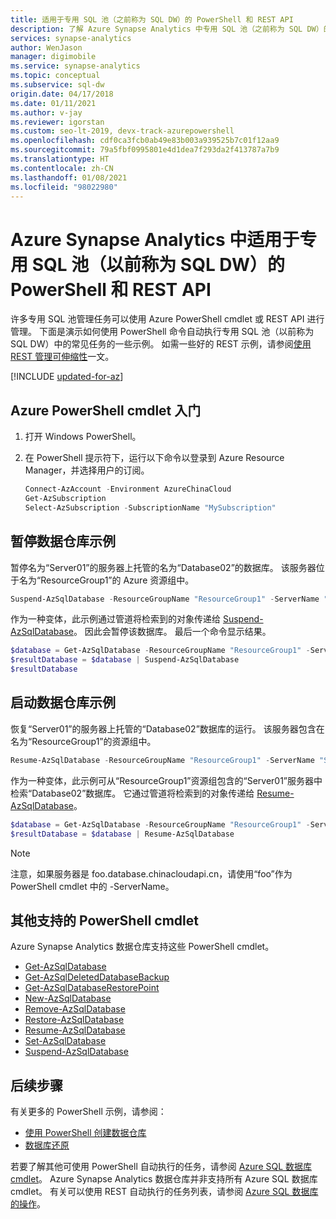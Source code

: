 ```yaml
---
title: 适用于专用 SQL 池（之前称为 SQL DW）的 PowerShell 和 REST API
description: 了解 Azure Synapse Analytics 中专用 SQL 池（之前称为 SQL DW）的最常用 PowerShell cmdlet，包括如何暂停和恢复数据库。
services: synapse-analytics
author: WenJason
manager: digimobile
ms.service: synapse-analytics
ms.topic: conceptual
ms.subservice: sql-dw
origin.date: 04/17/2018
ms.date: 01/11/2021
ms.author: v-jay
ms.reviewer: igorstan
ms.custom: seo-lt-2019, devx-track-azurepowershell
ms.openlocfilehash: cdf0ca3fcb0ab49e83b003a939525b7c01f12aa9
ms.sourcegitcommit: 79a5fbf0995801e4d1dea7f293da2f413787a7b9
ms.translationtype: HT
ms.contentlocale: zh-CN
ms.lasthandoff: 01/08/2021
ms.locfileid: "98022980"
---
```

# <a name="powershell--rest-apis-for-for-dedicated-sql-pool-formerly-sql-dw-in-azure-synapse-analytics"></a>Azure Synapse Analytics 中适用于专用 SQL 池（以前称为 SQL DW）的 PowerShell 和 REST API 

许多专用 SQL 池管理任务可以使用 Azure PowerShell cmdlet 或 REST API 进行管理。  下面是演示如何使用 PowerShell 命令自动执行专用 SQL 池（以前称为 SQL DW）中的常见任务的一些示例。  如需一些好的 REST 示例，请参阅[使用 REST 管理可伸缩性](sql-data-warehouse-manage-compute-rest-api.md)一文。

[!INCLUDE [updated-for-az](../../../includes/updated-for-az.md)]

## <a name="get-started-with-azure-powershell-cmdlets"></a>Azure PowerShell cmdlet 入门

1. 打开 Windows PowerShell。
2. 在 PowerShell 提示符下，运行以下命令以登录到 Azure Resource Manager，并选择用户的订阅。

    ```powershell
    Connect-AzAccount -Environment AzureChinaCloud
    Get-AzSubscription
    Select-AzSubscription -SubscriptionName "MySubscription"
    ```

## <a name="pause-data-warehouse-example"></a>暂停数据仓库示例

暂停名为“Server01”的服务器上托管的名为“Database02”的数据库。  该服务器位于名为“ResourceGroup1”的 Azure 资源组中。

```Powershell
Suspend-AzSqlDatabase -ResourceGroupName "ResourceGroup1" -ServerName "Server01" -DatabaseName "Database02"
```

作为一种变体，此示例通过管道将检索到的对象传递给 [Suspend-AzSqlDatabase](https://docs.microsoft.com/powershell/module/az.sql/suspend-azsqldatabase?toc=/synapse-analytics/sql-data-warehouse/toc.json&bc=/synapse-analytics/sql-data-warehouse/breadcrumb/toc.json)。  因此会暂停该数据库。 最后一个命令显示结果。

```Powershell
$database = Get-AzSqlDatabase -ResourceGroupName "ResourceGroup1" -ServerName "Server01" -DatabaseName "Database02"
$resultDatabase = $database | Suspend-AzSqlDatabase
$resultDatabase
```

## <a name="start-data-warehouse-example"></a>启动数据仓库示例

恢复“Server01”的服务器上托管的“Database02”数据库的运行。 该服务器包含在名为“ResourceGroup1”的资源组中。

```Powershell
Resume-AzSqlDatabase -ResourceGroupName "ResourceGroup1" -ServerName "Server01" -DatabaseName "Database02"
```

作为一种变体，此示例可从“ResourceGroup1”资源组包含的“Server01”服务器中检索“Database02”数据库。 它通过管道将检索到的对象传递给 [Resume-AzSqlDatabase](https://docs.microsoft.com/powershell/module/az.sql/resume-azsqldatabase?toc=/synapse-analytics/sql-data-warehouse/toc.json&bc=/synapse-analytics/sql-data-warehouse/breadcrumb/toc.json)。

```Powershell
$database = Get-AzSqlDatabase -ResourceGroupName "ResourceGroup1" -ServerName "Server01" -DatabaseName "Database02"
$resultDatabase = $database | Resume-AzSqlDatabase
```

> [!NOTE]
> 注意，如果服务器是 foo.database.chinacloudapi.cn，请使用“foo”作为 PowerShell cmdlet 中的 -ServerName。

## <a name="other-supported-powershell-cmdlets"></a>其他支持的 PowerShell cmdlet

Azure Synapse Analytics 数据仓库支持这些 PowerShell cmdlet。

* [Get-AzSqlDatabase](https://docs.microsoft.com/powershell/module/az.sql/get-azsqldatabase?toc=/synapse-analytics/sql-data-warehouse/toc.json&bc=/synapse-analytics/sql-data-warehouse/breadcrumb/toc.json)
* [Get-AzSqlDeletedDatabaseBackup](https://docs.microsoft.com/powershell/module/az.sql/get-azsqldeleteddatabasebackup?toc=/synapse-analytics/sql-data-warehouse/toc.json&bc=/synapse-analytics/sql-data-warehouse/breadcrumb/toc.json)
* [Get-AzSqlDatabaseRestorePoint](https://docs.microsoft.com/powershell/module/az.sql/get-azsqldatabaserestorepoint?toc=/synapse-analytics/sql-data-warehouse/toc.json&bc=/synapse-analytics/sql-data-warehouse/breadcrumb/toc.json)
* [New-AzSqlDatabase](https://docs.microsoft.com/powershell/module/az.sql/new-azsqldatabase?toc=/synapse-analytics/sql-data-warehouse/toc.json&bc=/synapse-analytics/sql-data-warehouse/breadcrumb/toc.json)
* [Remove-AzSqlDatabase](https://docs.microsoft.com/powershell/module/az.sql/remove-azsqldatabase?toc=/synapse-analytics/sql-data-warehouse/toc.json&bc=/synapse-analytics/sql-data-warehouse/breadcrumb/toc.json)
* [Restore-AzSqlDatabase](https://docs.microsoft.com/powershell/module/az.sql/restore-azsqldatabase?toc=/synapse-analytics/sql-data-warehouse/toc.json&bc=/synapse-analytics/sql-data-warehouse/breadcrumb/toc.json)
* [Resume-AzSqlDatabase](https://docs.microsoft.com/powershell/module/az.sql/resume-azsqldatabase?toc=/synapse-analytics/sql-data-warehouse/toc.json&bc=/synapse-analytics/sql-data-warehouse/breadcrumb/toc.json)
* [Set-AzSqlDatabase](https://docs.microsoft.com/powershell/module/az.sql/set-azsqldatabase?toc=/synapse-analytics/sql-data-warehouse/toc.json&bc=/synapse-analytics/sql-data-warehouse/breadcrumb/toc.json)
* [Suspend-AzSqlDatabase](https://docs.microsoft.com/powershell/module/az.sql/suspend-azsqldatabase?toc=/synapse-analytics/sql-data-warehouse/toc.json&bc=/synapse-analytics/sql-data-warehouse/breadcrumb/toc.json)

## <a name="next-steps"></a>后续步骤

有关更多的 PowerShell 示例，请参阅：

* [使用 PowerShell 创建数据仓库](create-data-warehouse-powershell.md)
* [数据库还原](sql-data-warehouse-restore-points.md)

若要了解其他可使用 PowerShell 自动执行的任务，请参阅 [Azure SQL 数据库 cmdlet](https://docs.microsoft.com/powershell/module/az.sql?toc=/synapse-analytics/sql-data-warehouse/toc.json&bc=/synapse-analytics/sql-data-warehouse/breadcrumb/toc.json)。 Azure Synapse Analytics 数据仓库并非支持所有 Azure SQL 数据库 cmdlet。 有关可以使用 REST 自动执行的任务列表，请参阅 [Azure SQL 数据库的操作](https://docs.microsoft.com/rest/api/sql/?toc=/synapse-analytics/sql-data-warehouse/toc.json&bc=/synapse-analytics/sql-data-warehouse/breadcrumb/toc.json)。
